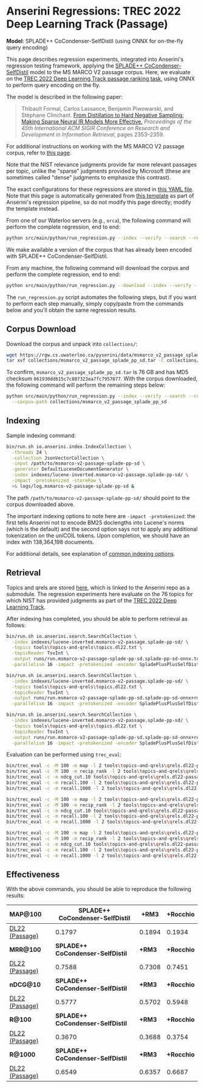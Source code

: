 # Anserini Regressions: TREC 2022 Deep Learning Track (Passage)

**Model**: SPLADE++ CoCondenser-SelfDistil (using ONNX for on-the-fly query encoding)

This page describes regression experiments, integrated into Anserini's regression testing framework, applying the [SPLADE++ CoCondenser-SelfDistil](https://huggingface.co/naver/splade-cocondenser-selfdistil) model to the MS MARCO V2 passage corpus.
Here, we evaluate on the [TREC 2022 Deep Learning Track passage ranking task](https://trec.nist.gov/data/deep2022.html), using ONNX to perform query encoding on the fly.

The model is described in the following paper:

> Thibault Formal, Carlos Lassance, Benjamin Piwowarski, and Stéphane Clinchant. [From Distillation to Hard Negative Sampling: Making Sparse Neural IR Models More Effective.](https://dl.acm.org/doi/10.1145/3477495.3531857) _Proceedings of the 45th International ACM SIGIR Conference on Research and Development in Information Retrieval_, pages 2353–2359.

For additional instructions on working with the MS MARCO V2 passage corpus, refer to [this page](../../docs/experiments-msmarco-v2.md).

Note that the NIST relevance judgments provide far more relevant passages per topic, unlike the "sparse" judgments provided by Microsoft (these are sometimes called "dense" judgments to emphasize this contrast).

The exact configurations for these regressions are stored in [this YAML file](../../src/main/resources/regression/dl22-passage.splade-pp-sd.onnx.yaml).
Note that this page is automatically generated from [this template](../../src/main/resources/docgen/templates/dl22-passage.splade-pp-sd.onnx.template) as part of Anserini's regression pipeline, so do not modify this page directly; modify the template instead.

From one of our Waterloo servers (e.g., `orca`), the following command will perform the complete regression, end to end:

```bash
python src/main/python/run_regression.py --index --verify --search --regression dl22-passage.splade-pp-sd.onnx
```

We make available a version of the corpus that has already been encoded with SPLADE++ CoCondenser-SelfDistil.

From any machine, the following command will download the corpus and perform the complete regression, end to end:

```bash
python src/main/python/run_regression.py --download --index --verify --search --regression dl22-passage.splade-pp-sd.onnx
```

The `run_regression.py` script automates the following steps, but if you want to perform each step manually, simply copy/paste from the commands below and you'll obtain the same regression results.

## Corpus Download

Download the corpus and unpack into `collections/`:

```bash
wget https://rgw.cs.uwaterloo.ca/pyserini/data/msmarco_v2_passage_splade_pp_sd.tar -P collections/
tar xvf collections/msmarco_v2_passage_splade_pp_sd.tar -C collections/
```

To confirm, `msmarco_v2_passage_splade_pp_sd.tar` is 76 GB and has MD5 checksum `061930dd615c7c807323ea7fc7957877`.
With the corpus downloaded, the following command will perform the remaining steps below:

```bash
python src/main/python/run_regression.py --index --verify --search --regression dl22-passage.splade-pp-sd.onnx \
  --corpus-path collections/msmarco_v2_passage_splade_pp_sd
```

## Indexing

Sample indexing command:

```bash
bin/run.sh io.anserini.index.IndexCollection \
  -threads 24 \
  -collection JsonVectorCollection \
  -input /path/to/msmarco-v2-passage-splade-pp-sd \
  -generator DefaultLuceneDocumentGenerator \
  -index indexes/lucene-inverted.msmarco-v2-passage.splade-pp-sd/ \
  -impact -pretokenized -storeRaw \
  >& logs/log.msmarco-v2-passage-splade-pp-sd &
```

The path `/path/to/msmarco-v2-passage-splade-pp-sd/` should point to the corpus downloaded above.

The important indexing options to note here are `-impact -pretokenized`: the first tells Anserini not to encode BM25 doclengths into Lucene's norms (which is the default) and the second option says not to apply any additional tokenization on the uniCOIL tokens.
Upon completion, we should have an index with 138,364,198 documents.

For additional details, see explanation of [common indexing options](../../docs/common-indexing-options.md).

## Retrieval

Topics and qrels are stored [here](https://github.com/castorini/anserini-tools/tree/master/topics-and-qrels), which is linked to the Anserini repo as a submodule.
The regression experiments here evaluate on the 76 topics for which NIST has provided judgments as part of the [TREC 2022 Deep Learning Track](https://trec.nist.gov/data/deep2022.html).

After indexing has completed, you should be able to perform retrieval as follows:

```bash
bin/run.sh io.anserini.search.SearchCollection \
  -index indexes/lucene-inverted.msmarco-v2-passage.splade-pp-sd/ \
  -topics tools\topics-and-qrels\topics.dl22.txt \
  -topicReader TsvInt \
  -output runs/run.msmarco-v2-passage-splade-pp-sd.splade-pp-sd-onnx.topics.dl22.txt \
  -parallelism 16 -impact -pretokenized -encoder SpladePlusPlusSelfDistil &

bin/run.sh io.anserini.search.SearchCollection \
  -index indexes/lucene-inverted.msmarco-v2-passage.splade-pp-sd/ \
  -topics tools\topics-and-qrels\topics.dl22.txt \
  -topicReader TsvInt \
  -output runs/run.msmarco-v2-passage-splade-pp-sd.splade-pp-sd-onnx+rm3.topics.dl22.txt \
  -parallelism 16 -impact -pretokenized -encoder SpladePlusPlusSelfDistil -rm3 -collection JsonVectorCollection &

bin/run.sh io.anserini.search.SearchCollection \
  -index indexes/lucene-inverted.msmarco-v2-passage.splade-pp-sd/ \
  -topics tools\topics-and-qrels\topics.dl22.txt \
  -topicReader TsvInt \
  -output runs/run.msmarco-v2-passage-splade-pp-sd.splade-pp-sd-onnx+rocchio.topics.dl22.txt \
  -parallelism 16 -impact -pretokenized -encoder SpladePlusPlusSelfDistil -rocchio -collection JsonVectorCollection &
```

Evaluation can be performed using `trec_eval`:

```bash
bin/trec_eval -c -M 100 -m map -l 2 tools\topics-and-qrels\qrels.dl22-passage.txt runs/run.msmarco-v2-passage-splade-pp-sd.splade-pp-sd-onnx.topics.dl22.txt
bin/trec_eval -c -M 100 -m recip_rank -l 2 tools\topics-and-qrels\qrels.dl22-passage.txt runs/run.msmarco-v2-passage-splade-pp-sd.splade-pp-sd-onnx.topics.dl22.txt
bin/trec_eval -c -m ndcg_cut.10 tools\topics-and-qrels\qrels.dl22-passage.txt runs/run.msmarco-v2-passage-splade-pp-sd.splade-pp-sd-onnx.topics.dl22.txt
bin/trec_eval -c -m recall.100 -l 2 tools\topics-and-qrels\qrels.dl22-passage.txt runs/run.msmarco-v2-passage-splade-pp-sd.splade-pp-sd-onnx.topics.dl22.txt
bin/trec_eval -c -m recall.1000 -l 2 tools\topics-and-qrels\qrels.dl22-passage.txt runs/run.msmarco-v2-passage-splade-pp-sd.splade-pp-sd-onnx.topics.dl22.txt

bin/trec_eval -c -M 100 -m map -l 2 tools\topics-and-qrels\qrels.dl22-passage.txt runs/run.msmarco-v2-passage-splade-pp-sd.splade-pp-sd-onnx+rm3.topics.dl22.txt
bin/trec_eval -c -M 100 -m recip_rank -l 2 tools\topics-and-qrels\qrels.dl22-passage.txt runs/run.msmarco-v2-passage-splade-pp-sd.splade-pp-sd-onnx+rm3.topics.dl22.txt
bin/trec_eval -c -m ndcg_cut.10 tools\topics-and-qrels\qrels.dl22-passage.txt runs/run.msmarco-v2-passage-splade-pp-sd.splade-pp-sd-onnx+rm3.topics.dl22.txt
bin/trec_eval -c -m recall.100 -l 2 tools\topics-and-qrels\qrels.dl22-passage.txt runs/run.msmarco-v2-passage-splade-pp-sd.splade-pp-sd-onnx+rm3.topics.dl22.txt
bin/trec_eval -c -m recall.1000 -l 2 tools\topics-and-qrels\qrels.dl22-passage.txt runs/run.msmarco-v2-passage-splade-pp-sd.splade-pp-sd-onnx+rm3.topics.dl22.txt

bin/trec_eval -c -M 100 -m map -l 2 tools\topics-and-qrels\qrels.dl22-passage.txt runs/run.msmarco-v2-passage-splade-pp-sd.splade-pp-sd-onnx+rocchio.topics.dl22.txt
bin/trec_eval -c -M 100 -m recip_rank -l 2 tools\topics-and-qrels\qrels.dl22-passage.txt runs/run.msmarco-v2-passage-splade-pp-sd.splade-pp-sd-onnx+rocchio.topics.dl22.txt
bin/trec_eval -c -m ndcg_cut.10 tools\topics-and-qrels\qrels.dl22-passage.txt runs/run.msmarco-v2-passage-splade-pp-sd.splade-pp-sd-onnx+rocchio.topics.dl22.txt
bin/trec_eval -c -m recall.100 -l 2 tools\topics-and-qrels\qrels.dl22-passage.txt runs/run.msmarco-v2-passage-splade-pp-sd.splade-pp-sd-onnx+rocchio.topics.dl22.txt
bin/trec_eval -c -m recall.1000 -l 2 tools\topics-and-qrels\qrels.dl22-passage.txt runs/run.msmarco-v2-passage-splade-pp-sd.splade-pp-sd-onnx+rocchio.topics.dl22.txt
```

## Effectiveness

With the above commands, you should be able to reproduce the following results:

| **MAP@100**                                                                                                  | **SPLADE++ CoCondenser-SelfDistil**| **+RM3**  | **+Rocchio**|
|:-------------------------------------------------------------------------------------------------------------|-----------|-----------|-----------|
| [DL22 (Passage)](https://microsoft.github.io/msmarco/TREC-Deep-Learning)                                     | 0.1797    | 0.1894    | 0.1934    |
| **MRR@100**                                                                                                  | **SPLADE++ CoCondenser-SelfDistil**| **+RM3**  | **+Rocchio**|
| [DL22 (Passage)](https://microsoft.github.io/msmarco/TREC-Deep-Learning)                                     | 0.7588    | 0.7308    | 0.7451    |
| **nDCG@10**                                                                                                  | **SPLADE++ CoCondenser-SelfDistil**| **+RM3**  | **+Rocchio**|
| [DL22 (Passage)](https://microsoft.github.io/msmarco/TREC-Deep-Learning)                                     | 0.5777    | 0.5702    | 0.5948    |
| **R@100**                                                                                                    | **SPLADE++ CoCondenser-SelfDistil**| **+RM3**  | **+Rocchio**|
| [DL22 (Passage)](https://microsoft.github.io/msmarco/TREC-Deep-Learning)                                     | 0.3670    | 0.3688    | 0.3754    |
| **R@1000**                                                                                                   | **SPLADE++ CoCondenser-SelfDistil**| **+RM3**  | **+Rocchio**|
| [DL22 (Passage)](https://microsoft.github.io/msmarco/TREC-Deep-Learning)                                     | 0.6549    | 0.6357    | 0.6687    |
